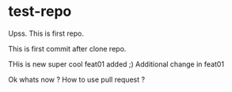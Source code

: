 # test-repo

Upss. This is first repo. 

This is first commit after clone repo.

THis is new super cool feat01 added ;)
Additional change in feat01

Ok whats now ? How to use pull request ?
